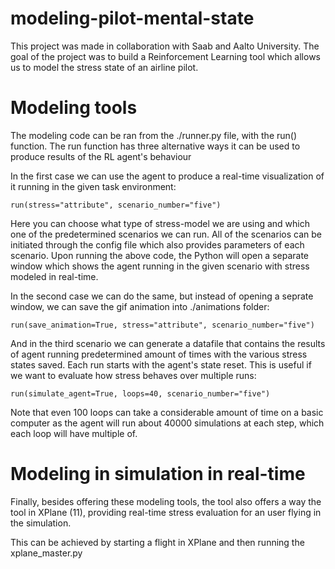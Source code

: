# modeling-pilot-mental-state

This project was made in collaboration with Saab and Aalto University. The goal of the project was to build a Reinforcement Learning tool which allows us to model the stress state of an airline pilot.

Modeling tools
==============

The modeling code can be ran from the ./runner.py file, with the run() function. The run function has three alternative ways it can be used to produce results of the RL agent's behaviour

In the first case we can use the agent to produce a real-time visualization of it running in the given task environment:

`run(stress="attribute", scenario_number="five")`

Here you can choose what type of stress-model we are using and which one of the predetermined scenarios we can run. All of the scenarios can be initiated through the config file which also provides parameters of each scenario. Upon running the above code, the Python will open a separate window which shows the agent running in the given scenario with stress modeled in real-time. 

In the second case we can do the same, but instead of opening a seprate window, we can save the gif animation into ./animations folder:

`run(save_animation=True, stress="attribute", scenario_number="five")`

And in the third scenario we can generate a datafile that contains the results of agent running predetermined amount of times with the various stress states saved. Each run starts with the agent's state reset. This is useful if we want to evaluate how stress behaves over multiple runs:

`run(simulate_agent=True, loops=40, scenario_number="five")`

Note that even 100 loops can take a considerable amount of time on a basic computer as the agent will run about 40000 simulations at each step, which each loop will have multiple of.

Modeling in simulation in real-time
===================================

Finally, besides offering these modeling tools, the tool also offers a way the tool in XPlane (11), providing real-time stress evaluation for an user flying in the simulation.

This can be achieved by starting a flight in XPlane and then running the xplane_master.py
